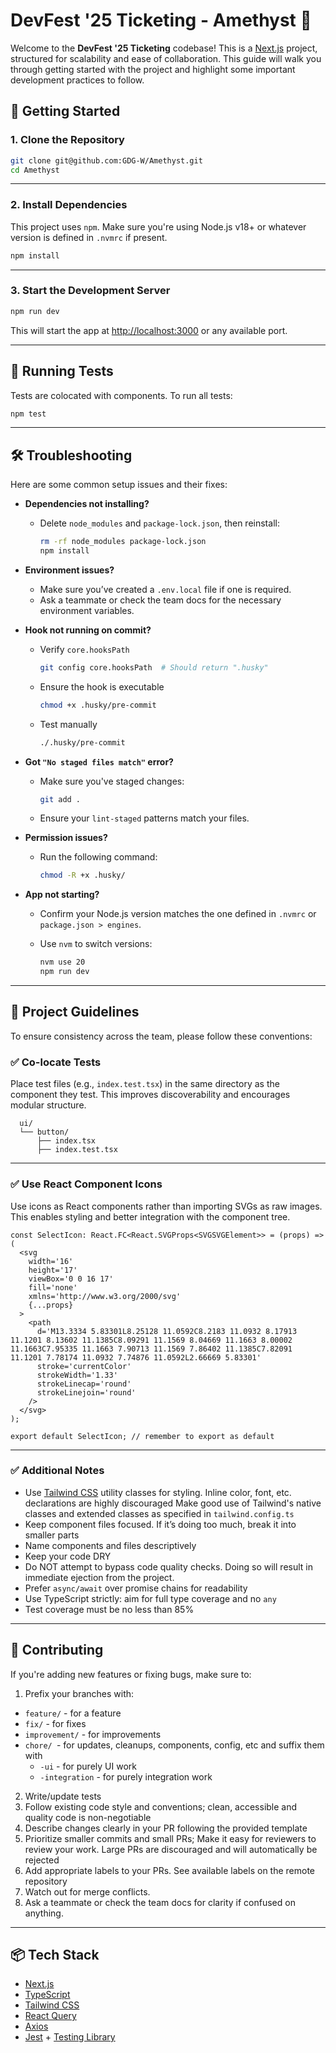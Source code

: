 # DevFest '25 Ticketing - Amethyst 🔮

Welcome to the **DevFest '25 Ticketing** codebase! This is a [Next.js](https://nextjs.org/) project, structured for scalability and ease of collaboration. This guide will walk you through getting started with the project and highlight some important development practices to follow.

## 🚀 Getting Started

### 1. Clone the Repository

```bash
git clone git@github.com:GDG-W/Amethyst.git
cd Amethyst
```

---

### 2. Install Dependencies

This project uses `npm`. Make sure you're using Node.js v18+ or whatever version is defined in `.nvmrc` if present.

```bash
npm install
```

---

### 3. Start the Development Server

```bash
npm run dev
```

This will start the app at [http://localhost:3000](http://localhost:3000) or any available port.

---

## 🧪 Running Tests

Tests are colocated with components. To run all tests:

```bash
npm test
```

---

## 🛠 Troubleshooting

Here are some common setup issues and their fixes:

- **Dependencies not installing?**
  - Delete `node_modules` and `package-lock.json`, then reinstall:

    ```bash
    rm -rf node_modules package-lock.json
    npm install
    ```

- **Environment issues?**
  - Make sure you’ve created a `.env.local` file if one is required.
  - Ask a teammate or check the team docs for the necessary environment variables.

- **Hook not running on commit?**
  - Verify `core.hooksPath`

    ```bash
    git config core.hooksPath  # Should return ".husky"
    ```

  - Ensure the hook is executable

    ```bash
    chmod +x .husky/pre-commit
    ```

  - Test manually

    ```bash
    ./.husky/pre-commit
    ```

- **Got `"No staged files match"` error?**
  - Make sure you've staged changes:

    ```bash
    git add .
    ```

  - Ensure your `lint-staged` patterns match your files.

- **Permission issues?**
  - Run the following command:

    ```bash
    chmod -R +x .husky/
    ```

- **App not starting?**
  - Confirm your Node.js version matches the one defined in `.nvmrc` or `package.json > engines`.
  - Use `nvm` to switch versions:

    ```bash
    nvm use 20
    npm run dev
    ```

---

## 🧭 Project Guidelines

To ensure consistency across the team, please follow these conventions:

### ✅ Co-locate Tests

Place test files (e.g., `index.test.tsx`) in the same directory as the component they test. This improves discoverability and encourages modular structure.

```
  ui/
  └── button/
      ├── index.tsx
      ├── index.test.tsx
```

---

### ✅ Use React Component Icons

Use icons as React components rather than importing SVGs as raw images. This enables styling and better integration with the component tree.

```tsx
const SelectIcon: React.FC<React.SVGProps<SVGSVGElement>> = (props) => (
  <svg
    width='16'
    height='17'
    viewBox='0 0 16 17'
    fill='none'
    xmlns='http://www.w3.org/2000/svg'
    {...props}
  >
    <path
      d='M13.3334 5.83301L8.25128 11.0592C8.2183 11.0932 8.17913 11.1201 8.13602 11.1385C8.09291 11.1569 8.04669 11.1663 8.00002 11.1663C7.95335 11.1663 7.90713 11.1569 7.86402 11.1385C7.82091 11.1201 7.78174 11.0932 7.74876 11.0592L2.66669 5.83301'
      stroke='currentColor'
      strokeWidth='1.33'
      strokeLinecap='round'
      strokeLinejoin='round'
    />
  </svg>
);

export default SelectIcon; // remember to export as default
```

---

### ✅ Additional Notes

- Use [Tailwind CSS](https://tailwindcss.com/docs) utility classes for styling. Inline color, font, etc. declarations are highly discouraged
  Make good use of Tailwind's native classes and extended classes as specified in `tailwind.config.ts`
- Keep component files focused. If it’s doing too much, break it into smaller parts
- Name components and files descriptively
- Keep your code DRY
- Do NOT attempt to bypass code quality checks. Doing so will result in immediate ejection from the project.
- Prefer `async/await` over promise chains for readability
- Use TypeScript strictly: aim for full type coverage and no `any`
- Test coverage must be no less than 85%

---

## 🤝 Contributing

If you're adding new features or fixing bugs, make sure to:

1. Prefix your branches with:

- `feature/` - for a feature
- `fix/` - for fixes
- `improvement/` - for improvements
- `chore/ `- for updates, cleanups, components, config, etc
  and suffix them with
  - `-ui` - for purely UI work
  - `-integration` - for purely integration work

2. Write/update tests
3. Follow existing code style and conventions; clean, accessible and quality code is non-negotiable
4. Describe changes clearly in your PR following the provided template
5. Prioritize smaller commits and small PRs; Make it easy for reviewers to review your work. Large PRs are discouraged and will automatically be rejected
6. Add appropriate labels to your PRs. See available labels on the remote repository
7. Watch out for merge conflicts.
8. Ask a teammate or check the team docs for clarity if confused on anything.

---

## 📦 Tech Stack

- [Next.js](https://nextjs.org/)
- [TypeScript](https://www.typescriptlang.org/)
- [Tailwind CSS](https://tailwindcss.com/)
- [React Query](https://tanstack.com/query)
- [Axios](https://axios-http.com/)
- [Jest](https://jestjs.io/) + [Testing Library](https://testing-library.com/)
